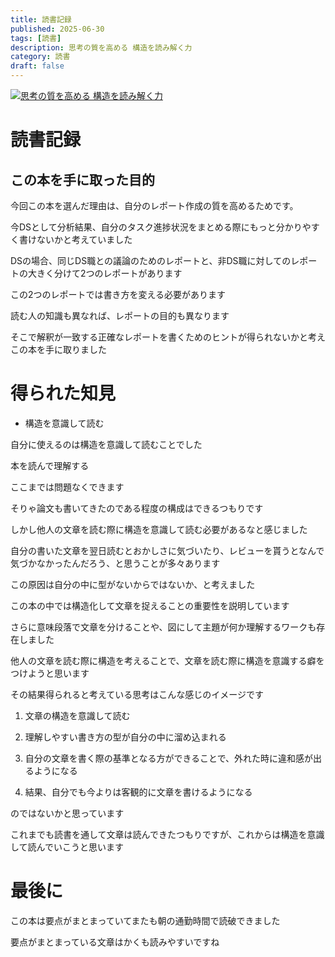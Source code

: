 ```yaml
---
title: 読書記録
published: 2025-06-30
tags: [読書]
description: 思考の質を高める 構造を読み解く力
category: 読書
draft: false
---
```


[![思考の質を高める 構造を読み解く力](https://m.media-amazon.com/images/I/71d+7qw-coL._SY466_.jpg)](https://amzn.asia/d/1ddRPwj)

# 読書記録

## この本を手に取った目的

今回この本を選んだ理由は、自分のレポート作成の質を高めるためです。

今DSとして分析結果、自分のタスク進捗状況をまとめる際にもっと分かりやすく書けないかと考えていました

DSの場合、同じDS職との議論のためのレポートと、非DS職に対してのレポートの大きく分けて2つのレポートがあります

この2つのレポートでは書き方を変える必要があります

読む人の知識も異なれば、レポートの目的も異なります

そこで解釈が一致する正確なレポートを書くためのヒントが得られないかと考えこの本を手に取りました

# 得られた知見

- 構造を意識して読む

自分に使えるのは構造を意識して読むことでした

本を読んで理解する

ここまでは問題なくできます

そりゃ論文も書いてきたのである程度の構成はできるつもりです

しかし他人の文章を読む際に構造を意識して読む必要があるなと感じました


自分の書いた文章を翌日読むとおかしさに気づいたり、レビューを貰うとなんで気づかなかったんだろう、と思うことが多々あります

この原因は自分の中に型がないからではないか、と考えました

この本の中では構造化して文章を捉えることの重要性を説明しています

さらに意味段落で文章を分けることや、図にして主題が何か理解するワークも存在しました

他人の文章を読む際に構造を考えることで、文章を読む際に構造を意識する癖をつけようと思います

その結果得られると考えている思考はこんな感じのイメージです

1. 文章の構造を意識して読む

2. 理解しやすい書き方の型が自分の中に溜め込まれる

3. 自分の文章を書く際の基準となる方ができることで、外れた時に違和感が出るようになる

4. 結果、自分でも今よりは客観的に文章を書けるようになる

のではないかと思っています

これまでも読書を通して文章は読んできたつもりですが、これからは構造を意識して読んでいこうと思います


# 最後に

この本は要点がまとまっていてまたも朝の通勤時間で読破できました

要点がまとまっている文章はかくも読みやすいですね


